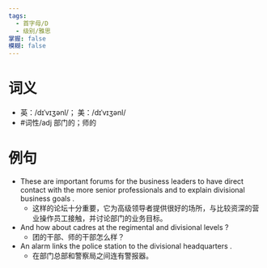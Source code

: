 ```yaml
---
tags:
  - 首字母/D
  - 级别/雅思
掌握: false
模糊: false
---
```

# 词义
- 英：/dɪˈvɪʒənl/； 美：/dɪˈvɪʒənl/
- #词性/adj  部门的；师的
# 例句
- These are important forums for the business leaders to have direct contact with the more senior professionals and to explain divisional business goals .
	- 这样的论坛十分重要，它为高级领导者提供很好的场所，与比较资深的营业操作员工接触，并讨论部门的业务目标。
- And how about cadres at the regimental and divisional levels ?
	- 团的干部、师的干部怎么样？
- An alarm links the police station to the divisional headquarters .
	- 在部门总部和警察局之间连有警报器。
